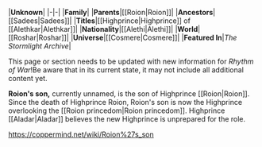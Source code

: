 |**Unknown**|
|-|-|
|**Family**|
|**Parents**|[[Roion\|Roion]]|
|**Ancestors**|[[Sadees\|Sadees]]|
|**Titles**|[[Highprince\|Highprince]] of [[Alethkar\|Alethkar]]|
|**Nationality**|[[Alethi\|Alethi]]|
|**World**|[[Roshar\|Roshar]]|
|**Universe**|[[Cosmere\|Cosmere]]|
|**Featured In**|*The Stormlight Archive*|

This page or section needs to be updated with new information for *Rhythm of War*!Be aware that in its current state, it may not include all additional content yet.

**Roion's son,** currently unnamed, is the son of Highprince [[Roion\|Roion]]. Since the death of Highprince Roion, Roion's son is now the Highprince overlooking the [[Roion princedom\|Roion princedom]]. Highprince [[Aladar\|Aladar]] believes the new Highprince is unprepared for the role.



https://coppermind.net/wiki/Roion%27s_son